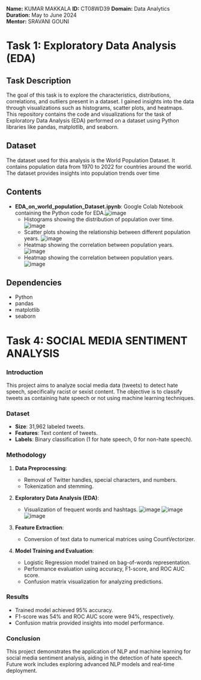 **Name:** KUMAR MAKKALA
**ID:**  CT08WD39
**Domain:** Data Analytics  
**Duration:** May to June 2024  
**Mentor:** SRAVANI GOUNI

# Task 1: Exploratory Data Analysis (EDA)

## Task Description
The goal of this task is to explore the characteristics, distributions, correlations, and outliers present in a dataset. I gained insights into the data through visualizations such as histograms, scatter plots, and heatmaps. This repository contains the code and visualizations for the task of Exploratory Data Analysis (EDA) performed on a dataset using Python libraries like pandas, matplotlib, and seaborn.

## Dataset
The dataset used for this analysis is the World Population Dataset. It contains population data from 1970 to 2022 for countries around the world. The dataset provides insights into population trends over time

## Contents
- **EDA_on_world_population_Dataset.ipynb**: Google Colab Notebook containing the Python code for EDA.![image](https://github.com/Makkala-Kumar/COD-Internship-Tasks/assets/136322019/75d0836c-587a-4166-a174-094551b1616a)
  - Histograms showing the distribution of population over time. ![image](https://github.com/Makkala-Kumar/COD-Internship-Tasks/assets/136322019/eba80000-718f-43f1-af75-10d3c58e95b8)
  - Scatter plots showing the relationship between different population years. ![image](https://github.com/Makkala-Kumar/COD-Internship-Tasks/assets/136322019/43e76354-c187-4ee6-9f3b-5a44bf22937a)
  - Heatmap showing the correlation between population years. ![image](https://github.com/Makkala-Kumar/COD-Internship-Tasks/assets/136322019/5a06c94b-4991-4540-839c-9b04e75dd06e)
  - Heatmap showing the correlation between population years. ![image](https://github.com/Makkala-Kumar/COD-Internship-Tasks/assets/136322019/72bf6fc9-cfb2-492b-95f0-cd0e833cd148)

## Dependencies
- Python
- pandas
- matplotlib
- seaborn


# Task 4: SOCIAL MEDIA SENTIMENT ANALYSIS
### Introduction
This project aims to analyze social media data (tweets) to detect hate speech, specifically racist or sexist content. The objective is to classify tweets as containing hate speech or not using machine learning techniques.

### Dataset
- **Size**: 31,962 labeled tweets.
- **Features**: Text content of tweets.
- **Labels**: Binary classification (1 for hate speech, 0 for non-hate speech).

### Methodology
1. **Data Preprocessing**: 
   - Removal of Twitter handles, special characters, and numbers.
   - Tokenization and stemming.
   
2. **Exploratory Data Analysis (EDA)**:
   - Visualization of frequent words and hashtags.
      ![image](https://github.com/Makkala-Kumar/COD-Internship-Tasks/assets/136322019/8a4b751c-d860-4774-8110-2a3a77f639b0) ![image](https://github.com/Makkala-Kumar/COD-Internship-Tasks/assets/136322019/66d96e2e-4bd6-46bf-acab-51af7b00305c) ![image](https://github.com/Makkala-Kumar/COD-Internship-Tasks/assets/136322019/0c36e1a8-e179-40b3-a6b3-49918b632367)
     
3. **Feature Extraction**:
   - Conversion of text data to numerical matrices using CountVectorizer.


4. **Model Training and Evaluation**:
   - Logistic Regression model trained on bag-of-words representation.
   - Performance evaluation using accuracy, F1-score, and ROC AUC score.
   - Confusion matrix visualization for analyzing predictions.

### Results
- Trained model achieved 95% accuracy.
- F1-score was 54% and ROC AUC score were 94%, respectively.
- Confusion matrix provided insights into model performance.

### Conclusion
This project demonstrates the application of NLP and machine learning for social media sentiment analysis, aiding in the detection of hate speech. Future work includes exploring advanced NLP models and real-time deployment.
